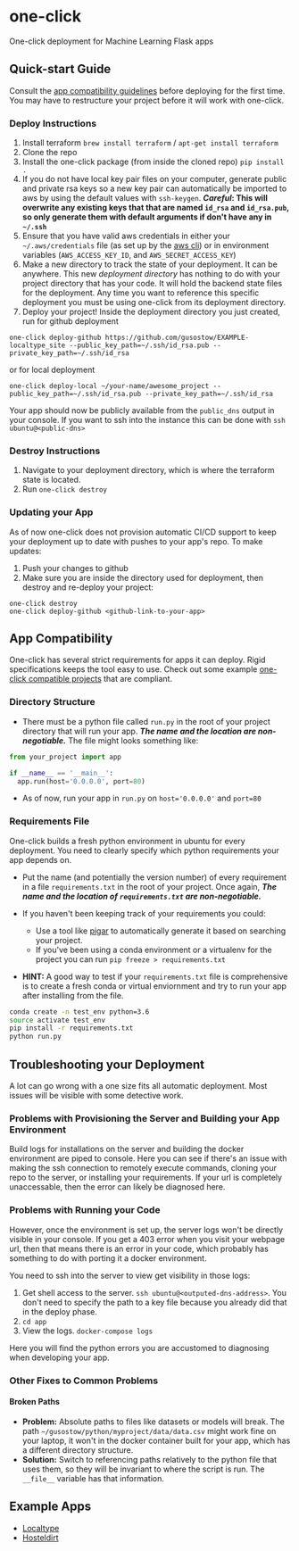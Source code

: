 # one-click
One-click deployment for Machine Learning Flask apps

## Quick-start Guide

Consult the [app compatibility guidelines](#app-compatibility) before deploying for the first time. You may have to restructure your project before it will work with one-click.

### Deploy Instructions

1. Install terraform `brew install terraform` / `apt-get install terraform`
1. Clone the repo
2. Install the one-click package (from inside the cloned repo) `pip install .`
3. If you do not have local key pair files on your computer, generate public and private rsa keys so a new key pair can automatically be imported to aws by using the default values with `ssh-keygen`. **_Careful_: This will overwrite any existing keys that that are named `id_rsa` and `id_rsa.pub`, so only generate them with default arguments if don't have any in `~/.ssh`**
4. Ensure that you have valid aws credentials in either your `~/.aws/credentials` file (as set up by the [aws cli](https://docs.aws.amazon.com/cli/latest/userguide/cli-chap-configure.html)) or in environment variables (`AWS_ACCESS_KEY_ID`, and `AWS_SECRET_ACCESS_KEY`)
5. Make a new directory to track the state of your deployment. It can be anywhere. This new *deployment directory* has nothing to do with your project directory that has your code. It will hold the backend state files for the deployment. Any time you want to reference this specific deployment you must be using one-click from its deployment directory.
6. Deploy your project! Inside the deployment directory you just created, run for github deployment
```
one-click deploy-github https://github.com/gusostow/EXAMPLE-localtype_site --public_key_path=~/.ssh/id_rsa.pub --private_key_path=~/.ssh/id_rsa
```
or for local deployment
```
one-click deploy-local ~/your-name/awesome_project --public_key_path=~/.ssh/id_rsa.pub --private_key_path=~/.ssh/id_rsa
```

Your app should now be publicly available from the `public_dns` output in your console. If you want to ssh into the instance this can be done with `ssh ubuntu@<public-dns>`

### Destroy Instructions

1. Navigate to your deployment directory, which is where the terraform state is located.
2. Run `one-click destroy`

### Updating your App

As of now one-click does not provision automatic CI/CD support to keep your deployment up to date with pushes to your app's repo. To make updates:
1. Push your changes to github
2. Make sure you are inside the directory used for deployment, then destroy and re-deploy your project:
```
one-click destroy
one-click deploy-github <github-link-to-your-app>
```

## App Compatibility

One-click has several strict requirements for apps it can deploy. Rigid specifications keeps the tool easy to use. Check out some example [one-click compatible projects](#example-apps) that are compliant.

### Directory Structure 

- There must be a python file called `run.py` in the root of your project directory that will run your app. _**The name and the location are non-negotiable.**_ The file might looks something like:
```python
from your_project import app

if __name__ == '__main__':
  app.run(host='0.0.0.0', port=80)
```
- As of now, run your app in `run.py` on `host='0.0.0.0'` and `port=80`

### Requirements File

One-click builds a fresh python environment in ubuntu for every deployment. You need to clearly specify which python requirements your app depends on.

- Put the name (and potentially the version number) of every requirement in a file `requirements.txt` in the root of your project. Once again, _**The name and the location of `requirements.txt` are non-negotiable.**_ 

- If you haven't been keeping track of your requirements you could:
  - Use a tool like [pigar](https://github.com/damnever/pigar) to automatically generate it based on searching your project.
  - If you've been using a conda environment or a virtualenv for the project you can run `pip freeze > requirements.txt`

- **HINT:** A good way to test if your `requirements.txt` file is comprehensive is to create a fresh conda or virtual enviornment and try to run your app after installing from the file.
```bash
conda create -n test_env python=3.6
source activate test_env
pip install -r requirements.txt
python run.py
```

## Troubleshooting your Deployment

A lot can go wrong with a one size fits all automatic deployment. Most issues will be visible with some detective work.

### Problems with Provisioning the Server and Building your App Environment

Build logs for installations on the server and building the docker environment are piped to console. Here you can see if there's an issue with making the ssh connection to remotely execute commands, cloning your repo to the server, or installing your requirements. If your url is completely unaccessable, then the error can likely be diagnosed here.

### Problems with Running your Code

However, once the environment is set up, the server logs won't be directly visible in your console. If you get a 403 error when you visit your webpage url, then that means there is an error in your code, which probably has something to do with porting it a docker environment.

You need to ssh into the server to view get visibility in those logs:
1. Get shell access to the server. `ssh ubuntu@<outputed-dns-address>`. You don't need to specify the path to a key file because you already did that in the deploy phase.
2. `cd app`
3. View the logs. `docker-compose logs`

Here you will find the python errors you are accustomed to diagnosing when developing your app.

### Other Fixes to Common Problems

#### Broken Paths
- **Problem:** Absolute paths to files like datasets or models will break. The path `~/gusostow/python/myproject/data/data.csv` might work fine on your laptop, it won't in the docker container built for your app, which has a different directory structure.
- **Solution:** Switch to referencing paths relatively to the python file that uses them, so they will be invariant to where the script is run. The `__file__` variable has that information.

## Example Apps 

- [Localtype](https://github.com/gusostow/EXAMPLE-localtype_site)
- [Hosteldirt](https://github.com/gusostow/EXAMPLE-hosteldirt)

